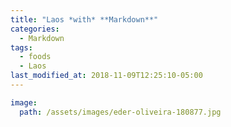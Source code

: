 ```yaml
---
title: "Laos *with* **Markdown**"
categories:
  - Markdown
tags:
  - foods
  - Laos
last_modified_at: 2018-11-09T12:25:10-05:00
---
```


```yaml
image:
  path: /assets/images/eder-oliveira-180877.jpg
```
